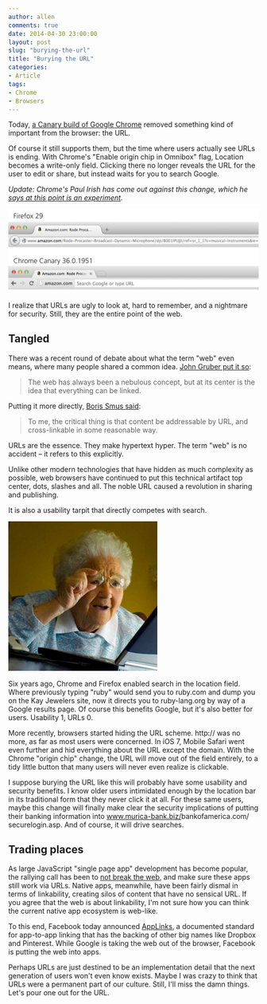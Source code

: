 ```yaml
---
author: allen
comments: true
date: 2014-04-30 23:00:00
layout: post
slug: "burying-the-url"
title: "Burying the URL"
categories:
- Article
tags:
- Chrome
- Browsers
---
```


Today, [a Canary build of Google Chrome](http://garybacon.com/post/new-awesome-bar-in-googles-chrome-canary/) removed something kind of important from the browser: the URL.

Of course it still supports them, but the time where users actually see URLs is ending. With Chrome's "Enable origin chip in Omnibox" flag, Location becomes a write-only field. Clicking there no longer reveals the URL for the user to edit or share, but instead waits for you to search Google.

*Update: Chrome's Paul Irish has come out against this change, which he [says at this point is an experiment](https://news.ycombinator.com/item?id=7678580).*

<img src='/images/2014/location-bars.png'>

I realize that URLs are ugly to look at, hard to remember, and a nightmare for security. Still, they are the entire point of the web.

## Tangled
There was a recent round of debate about what the term "web" even means, where many people shared a common idea. [John Gruber put it so](http://daringfireball.net/2014/04/rethinking_what_we_mean_by_mobile_web):

> The web has always been a nebulous concept, but at its center is the idea that everything can be linked.

Putting it more directly, [Boris Smus said](http://smus.com/ebb-of-the-web/):

>To me, the critical thing is that content be addressable by URL, and cross-linkable in some reasonable way.

URLs are the essence. They make hypertext hyper. The term "web" is no accident &ndash; it refers to this explicitly.

Unlike other modern technologies that have hidden as much complexity as possible, web browsers have continued to put this technical artifact top center, dots, slashes and all. The noble URL caused a revolution in sharing and publishing.

It is also a usability tarpit that directly competes with search.

<img src='/images/2014/internet-grandma.jpg' style='width:300px'>

Six years ago, Chrome and Firefox enabled search in the location field. Where previously typing "ruby" would send you to ruby.com and dump you on the Kay Jewelers site, now it directs you to ruby-lang.org by way of a Google results page. Of course this benefits Google, but it's also better for users. Usability 1, URLs 0.

More recently, browsers started hiding the URL scheme. http:// was no more, as far as most users were concerned. In iOS 7, Mobile Safari went even further and hid everything about the URL except the domain. With the Chrome "origin chip" change, the URL will move out of the field entirely, to a tidy little button that many users will never even realize is clickable.

I suppose burying the URL like this will probably have some usability and security benefits. I know older users intimidated enough by the location bar in its traditional form that they never click it at all. For these same users, maybe this change will finally make clear the security implications of putting their banking information into www.murica-bank.biz/<wbr/>bankofamerica.com/<wbr/>securelogin.asp. And of course, it will drive searches.

## Trading places
As large JavaScript "single page app" development has become popular, the rallying call has been to [not break the web](http://2013.jsconf.eu/speakers/tom-dale-stop-breaking-the-web.html), and make sure these apps still work via URLs. Native apps, meanwhile, have been fairly dismal in terms of linkability, creating silos of content that have no sensical URL. If you agree that the web is about linkability, I'm not sure how you can think the current native app ecosystem is web-like.

To this end, Facebook today announced [AppLinks](http://applinks.org/), a documented standard for app-to-app linking that has the backing of other big names like Dropbox and Pinterest. While Google is taking the web out of the browser, Facebook is putting the web into apps.

Perhaps URLs are just destined to be an implementation detail that the next generation of users won't even know exists. Maybe I was crazy to think that URLs were a permanent part of our culture. Still, I'll miss the damn things. Let's pour one out for the URL.